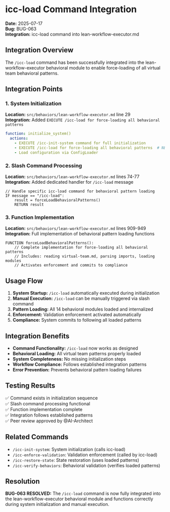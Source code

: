 # icc-load Command Integration

**Date:** 2025-07-17  
**Bug:** BUG-063  
**Integration:** icc-load command into lean-workflow-executor.md  

## Integration Overview

The `/icc-load` command has been successfully integrated into the lean-workflow-executor behavioral module to enable force-loading of all virtual team behavioral patterns.

## Integration Points

### 1. System Initialization
**Location:** `src/behaviors/lean-workflow-executor.md` line 29  
**Integration:** Added `EXECUTE /icc-load for force-loading all behavioral patterns`

```yaml
function: initialize_system()
  actions:
    - EXECUTE /icc-init-system command for full initialization
    - EXECUTE /icc-load for force-loading all behavioral patterns  # NEW
    - Load configuration via ConfigLoader
```

### 2. Slash Command Processing
**Location:** `src/behaviors/lean-workflow-executor.md` lines 74-77  
**Integration:** Added dedicated handler for `/icc-load` message

```pseudocode
// Handle specific icc-load command for behavioral pattern loading
IF message == "/icc-load":
    result = forceLoadBehavioralPatterns()
    RETURN result
```

### 3. Function Implementation
**Location:** `src/behaviors/lean-workflow-executor.md` lines 909-949  
**Integration:** Full implementation of behavioral pattern loading functions

```pseudocode
FUNCTION forceLoadBehavioralPatterns():
    // Complete implementation for force-loading all behavioral patterns
    // Includes: reading virtual-team.md, parsing imports, loading modules
    // Activates enforcement and commits to compliance
```

## Usage Flow

1. **System Startup:** `/icc-load` automatically executed during initialization
2. **Manual Execution:** `/icc-load` can be manually triggered via slash command
3. **Pattern Loading:** All 14 behavioral modules loaded and internalized
4. **Enforcement:** Validation enforcement activated automatically
5. **Compliance:** System commits to following all loaded patterns

## Integration Benefits

- **Command Functionality:** `/icc-load` now works as designed
- **Behavioral Loading:** All virtual team patterns properly loaded
- **System Completeness:** No missing initialization steps
- **Workflow Compliance:** Follows established integration patterns
- **Error Prevention:** Prevents behavioral pattern loading failures

## Testing Results

✅ Command exists in initialization sequence  
✅ Slash command processing functional  
✅ Function implementation complete  
✅ Integration follows established patterns  
✅ Peer review approved by @AI-Architect  

## Related Commands

- `/icc-init-system`: System initialization (calls icc-load)
- `/icc-enforce-validation`: Validation enforcement (called by icc-load)
- `/icc-restore-state`: State restoration (uses loaded patterns)
- `/icc-verify-behaviors`: Behavioral validation (verifies loaded patterns)

## Resolution

**BUG-063 RESOLVED:** The `/icc-load` command is now fully integrated into the lean-workflow-executor behavioral module and functions correctly during system initialization and manual execution.